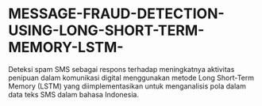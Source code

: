 # MESSAGE-FRAUD-DETECTION-USING-LONG-SHORT-TERM-MEMORY-LSTM-
Deteksi spam SMS sebagai respons terhadap meningkatnya aktivitas penipuan dalam komunikasi digital menggunakan metode Long Short-Term Memory (LSTM) yang diimplementasikan untuk menganalisis pola dalam data teks SMS dalam bahasa Indonesia.
